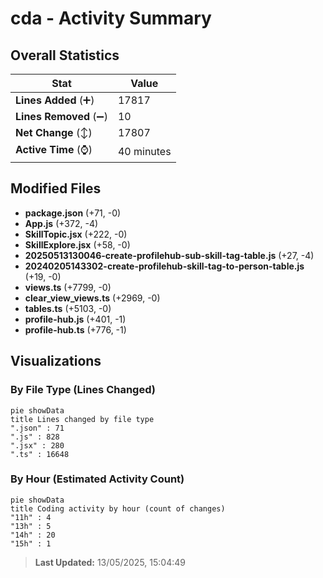 # cda - Activity Summary 

## Overall Statistics

| Stat                   | Value                                                             |
| ---------------------- | ----------------------------------------------------------------- |
| **Lines Added** (➕)   | 17817                                          |
| **Lines Removed** (➖) | 10                                        |
| **Net Change** (↕)    | 17807                |
| **Active Time** (⌚)   | 40 minutes |


## Modified Files
- **package.json** (+71, -0)
- **App.js** (+372, -4)
- **SkillTopic.jsx** (+222, -0)
- **SkillExplore.jsx** (+58, -0)
- **20250513130046-create-profilehub-sub-skill-tag-table.js** (+27, -4)
- **20240205143302-create-profilehub-skill-tag-to-person-table.js** (+19, -0)
- **views.ts** (+7799, -0)
- **clear_view_views.ts** (+2969, -0)
- **tables.ts** (+5103, -0)
- **profile-hub.js** (+401, -1)
- **profile-hub.ts** (+776, -1)

## Visualizations

### By File Type (Lines Changed)

```mermaid
pie showData
title Lines changed by file type
".json" : 71
".js" : 828
".jsx" : 280
".ts" : 16648
```

### By Hour (Estimated Activity Count)

```mermaid
pie showData
title Coding activity by hour (count of changes)
"11h" : 4
"13h" : 5
"14h" : 20
"15h" : 1
```


> **Last Updated:** 13/05/2025, 15:04:49